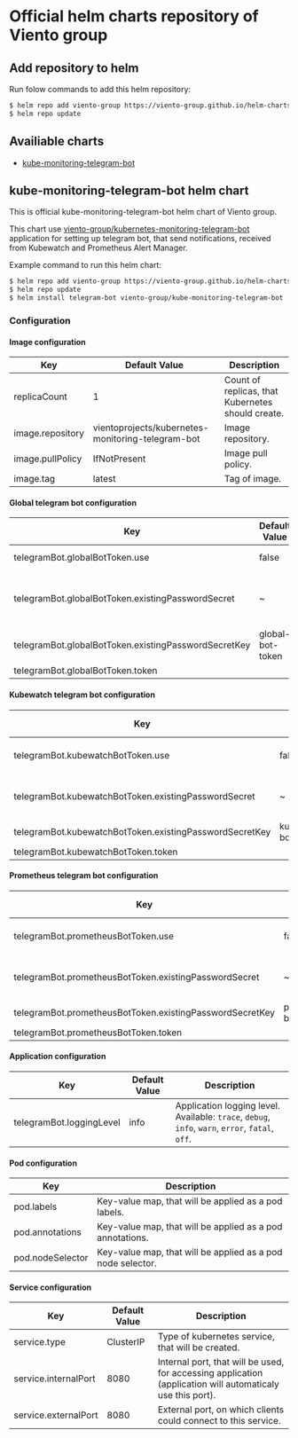 # Official helm charts repository of Viento group

## Add repository to helm
Run folow commands to add this helm repository:
```bash
$ helm repo add viento-group https://viento-group.github.io/helm-charts
$ helm repo update
```

## Availiable charts
- [kube-monitoring-telegram-bot](#kube-monitoring-telegram-bot-helm-chart)

## kube-monitoring-telegram-bot helm chart
This is official kube-monitoring-telegram-bot helm chart of Viento group.

This chart use [viento-group/kubernetes-monitoring-telegram-bot](https://github.com/viento-group/kubernetes-monitoring-telegram-bot) application for setting up telegram bot, that send notifications, received from Kubewatch and Prometheus Alert Manager.

Example command to run this helm chart:
```bash
$ helm repo add viento-group https://viento-group.github.io/helm-charts
$ helm repo update
$ helm install telegram-bot viento-group/kube-monitoring-telegram-bot --set telegramBot.globalBotToken.use=true --set telegramBot.globalBotToken.token=<telegram-bot-token>
```

### Configuration
#### Image configuration
Key | Default Value | Description
--- | ------------- | -----------
replicaCount | 1 | Count of replicas, that Kubernetes should create.
image.repository | vientoprojects/kubernetes-monitoring-telegram-bot | Image repository.
image.pullPolicy | IfNotPresent | Image pull policy.
image.tag | latest | Tag of image.

#### Global telegram bot configuration
Key | Default Value | Description
--- | ------------- | -----------
telegramBot.globalBotToken.use | false | Should we use telegram global bot.
telegramBot.globalBotToken.existingPasswordSecret | ~ | Password secret name, which collect global telegram bot token. If `~`, `telegramBot.globalBotToken.token` will be used.
telegramBot.globalBotToken.existingPasswordSecretKey | global-bot-token | Password secret key, which collect global telegram bot token.
telegramBot.globalBotToken.token | | Plain telegram global bot token.

#### Kubewatch telegram bot configuration
Key | Default Value | Description
--- | ------------- | -----------
telegramBot.kubewatchBotToken.use | false | Should we use telegram kubewatch bot (if `false`, global bot will be used for sending Kubewatch notifications).
telegramBot.kubewatchBotToken.existingPasswordSecret | ~ | Password secret name, which collect kubewatch telegram bot token. If `~`, `telegramBot.kubewatchBotToken.token` will be used.
telegramBot.kubewatchBotToken.existingPasswordSecretKey | kubewatch-bot-token | Password secret key, which collect kubewatch telegram bot token.
telegramBot.kubewatchBotToken.token | | Plain telegram kubewatch bot token.

#### Prometheus telegram bot configuration
Key | Default Value | Description
--- | ------------- | -----------
telegramBot.prometheusBotToken.use | false | Should we use telegram prometheus bot (if `false`, global bot will be used for sending Prometheus alerts).
telegramBot.prometheusBotToken.existingPasswordSecret | ~ | Password secret name, which collect prometheus telegram bot token. If `~`, `telegramBot.prometheusBotToken.token` will be used.
telegramBot.prometheusBotToken.existingPasswordSecretKey | prometheus-bot-token | Password secret key, which collect prometheus telegram bot token.
telegramBot.prometheusBotToken.token | | Plain telegram prometheus bot token.

#### Application configuration
Key | Default Value | Description
--- | ------------- | -----------
telegramBot.loggingLevel | info | Application logging level. Available: `trace`, `debug`, `info`, `warn`, `error`, `fatal`, `off`.

#### Pod configuration
Key | Description
--- | -----------
pod.labels | Key-value map, that will be applied as a pod labels.
pod.annotations | Key-value map, that will be applied as a pod annotations.
pod.nodeSelector | Key-value map, that will be applied as a pod node selector.

#### Service configuration
Key | Default Value | Description
--- | ------------- | -----------
service.type | ClusterIP | Type of kubernetes service, that will be created.
service.internalPort | 8080 | Internal port, that will be used, for accessing application (application will automaticaly use this port).
service.externalPort | 8080 | External port, on which clients could connect to this service.
